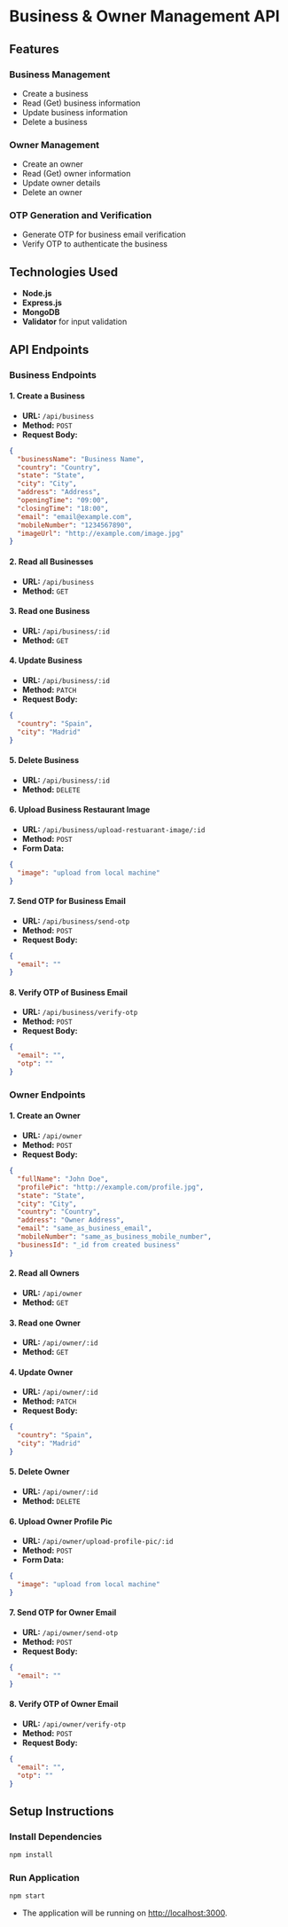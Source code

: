 # Business & Owner Management API

## Features

### Business Management
- Create a business
- Read (Get) business information
- Update business information
- Delete a business

### Owner Management
- Create an owner
- Read (Get) owner information
- Update owner details
- Delete an owner

### OTP Generation and Verification
- Generate OTP for business email verification
- Verify OTP to authenticate the business

## Technologies Used
- **Node.js**
- **Express.js**
- **MongoDB**
- **Validator** for input validation

## API Endpoints

### Business Endpoints

#### 1. Create a Business
- **URL:** `/api/business`
- **Method:** `POST`
- **Request Body:**
```json
{
  "businessName": "Business Name",
  "country": "Country",
  "state": "State",
  "city": "City",
  "address": "Address",
  "openingTime": "09:00",
  "closingTime": "18:00",
  "email": "email@example.com",
  "mobileNumber": "1234567890",
  "imageUrl": "http://example.com/image.jpg"
}
```

#### 2. Read all Businesses
- **URL:** `/api/business`
- **Method:** `GET`

#### 3. Read one Business
- **URL:** `/api/business/:id`
- **Method:** `GET`

#### 4. Update Business
- **URL:** `/api/business/:id`
- **Method:** `PATCH`
- **Request Body:**
```json
{
  "country": "Spain",
  "city": "Madrid"
}
```

#### 5. Delete Business
- **URL:** `/api/business/:id`
- **Method:** `DELETE`

#### 6. Upload Business Restaurant Image
- **URL:** `/api/business/upload-restuarant-image/:id`
- **Method:** `POST`
- **Form Data:**
```json
{
  "image": "upload from local machine"
}
```

#### 7. Send OTP for Business Email
- **URL:** `/api/business/send-otp`
- **Method:** `POST`
- **Request Body:**
```json
{
  "email": ""
}
```

#### 8. Verify OTP of Business Email
- **URL:** `/api/business/verify-otp`
- **Method:** `POST`
- **Request Body:**
```json
{
  "email": "",
  "otp": ""
}
```

### Owner Endpoints

#### 1. Create an Owner
- **URL:** `/api/owner`
- **Method:** `POST`
- **Request Body:**
```json
{
  "fullName": "John Doe",
  "profilePic": "http://example.com/profile.jpg",
  "state": "State",
  "city": "City",
  "country": "Country",
  "address": "Owner Address",
  "email": "same_as_business_email",
  "mobileNumber": "same_as_business_mobile_number",
  "businessId": "_id from created business"
}
```

#### 2. Read all Owners
- **URL:** `/api/owner`
- **Method:** `GET`

#### 3. Read one Owner
- **URL:** `/api/owner/:id`
- **Method:** `GET`

#### 4. Update Owner
- **URL:** `/api/owner/:id`
- **Method:** `PATCH`
- **Request Body:**
```json
{
  "country": "Spain",
  "city": "Madrid"
}
```

#### 5. Delete Owner
- **URL:** `/api/owner/:id`
- **Method:** `DELETE`

#### 6. Upload Owner Profile Pic
- **URL:** `/api/owner/upload-profile-pic/:id`
- **Method:** `POST`
- **Form Data:**
```json
{
  "image": "upload from local machine"
}
```

#### 7. Send OTP for Owner Email
- **URL:** `/api/owner/send-otp`
- **Method:** `POST`
- **Request Body:**
```json
{
  "email": ""
}
```

#### 8. Verify OTP of Owner Email
- **URL:** `/api/owner/verify-otp`
- **Method:** `POST`
- **Request Body:**
```json
{
  "email": "",
  "otp": ""
}
```

## Setup Instructions

### Install Dependencies
```bash
npm install
```

### Run Application
```bash
npm start
```
- The application will be running on [http://localhost:3000](http://localhost:3000).

